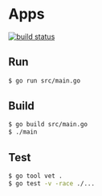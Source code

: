 # Apps

[![build status](https://travis-ci.org/hung-phan/apps.svg?branch=master)](http://travis-ci.org/hung-phan/apps/)

## Run

```bash
$ go run src/main.go
```

## Build

```bash
$ go build src/main.go
$ ./main
```

## Test

```bash
$ go tool vet .
$ go test -v -race ./...
```
